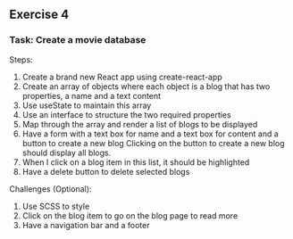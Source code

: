 
## Exercise 4
### Task: Create a movie database

Steps:

1. Create a brand new React app using create-react-app
1. Create an array of objects where each object is a blog that has two properties, a name and a text content
1. Use useState to maintain this array
1. Use an interface to structure the two required properties
1. Map through the array and render a list of blogs to be displayed
1. Have a form with a text box for name and a text box for content and a button to create a new blog
Clicking on the button to create a new blog should display all blogs.
1. When I click on a blog item in this list, it should be highlighted
1. Have a delete button to delete selected blogs

Challenges (Optional):
1. Use SCSS to style
1. Click on the blog item to go on the blog page to read more
1. Have a navigation bar and a footer